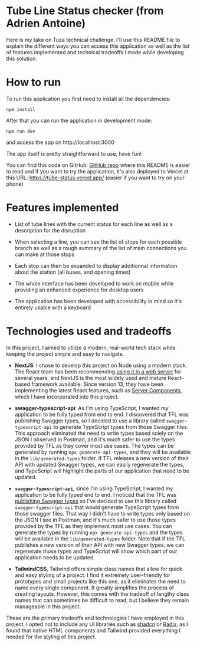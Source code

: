 # Tube Line Status checker (from Adrien Antoine)

Here is my take on Tuza technical challenge. I'll use this README file to explain the different ways you can access this application as well as the list of features implemented and technical tradeoffs I made while developing this solution.

# How to run

To run this application you first need to install all the dependencies:
```
npm install
```
After that you can run the application in development mode:
```
npm run dev
```
and access the app on http://localhost:3000

The app itself is pretty straightforward to use, have fun!

You can find this code on GitHub: [GitHub repo](https://github.com/adriantoine/tube-line-status) where this README is easier to read
and if you want to try the application, it's also deployed to Vercel at this URL: https://tube-status.vercel.app/ (easier if you want to try on your phone)

# Features implemented

- List of tube lines with the current status for each line as well as a description for the disruption
- When selecting a line, you can see the list of stops for each possible branch as well as a rough summary of the list of main connections you can make at those stops
- Each stop can then be expanded to display additionnal information about the station (all buses, and opening times)

- The whole interface has been developed to work on mobile while providing an enhanced experience for desktop users
- The application has been developed with accessibility in mind so it's entirely usable with a keyboard

# Technologies used and tradeoffs

In this project, I aimed to utilize a modern, real-world tech stack while keeping the project simple and easy to navigate.

- **NextJS**: I chose to develop this project on Node using a modern stack. The React team has been recommending [using it in a web server](https://react.dev/learn/start-a-new-react-project#nextjs-pages-router) for several years, and NextJS is the most widely used and mature React-based framework available. Since version 13, they have been implementing the latest React features, such as [Server Components](https://vercel.com/blog/understanding-react-server-components), which I have incorporated into this project.

- **swagger-typescript-api**: As I'm using TypeScript, I wanted my application to be fully typed from end to end. I discovered that TFL was publishing Swagger types, so I decided to use a library called `swagger-typescript-api` to generate TypeScript types from those Swagger files. This approach eliminated the need to write types based solely on the JSON I observed in Postman, and it's much safer to use the types provided by TFL as they cover most use cases. The types can be generated by running `npx generate-api-types`, and they will be available in the `lib/generated-types` folder. If TFL releases a new version of their API with updated Swagger types, we can easily regenerate the types, and TypeScript will highlight the parts of our application that need to be updated.

- **`swagger-typescript-api`**, since I'm using TypeScript, I wanted my application to be fully typed end to end. I noticed that the TFL was [publishing Swagger types](https://api.tfl.gov.uk/swagger/ui/index.html) so I've decided to use this library called `swagger-typescript-api` that would generate TypeScript types from those swagger files. That way I didn't have to write types only based on the JSON I see in Postman, and it's much safer to use those types provided by the TFL as they implement most use cases. You can generate the types by running `npx generate-api-types` and the types will be available in the `lib/generated-types` folder. Note that if the TFL publishes a new version of their API with new Swagger types, we can regenerate those types and TypeScript will show which part of our application needs to be updated.

- **TailwindCSS**, Tailwind offers simple class names that allow for quick and easy styling of a project. I find it extremely user-friendly for prototypes and small projects like this one, as it eliminates the need to name every single component. It greatly simplifies the process of creating layouts. However, this comes with the tradeoff of lengthy class names that can sometimes be difficult to read, but I believe they remain manageable in this project.

These are the primary tradeoffs and technologies I have employed in this project. I opted not to include any UI libraries such as [shadcn](https://ui.shadcn.com) or [Radix](https://www.radix-ui.com), as I found that native HTML components and Tailwind provided everything I needed for the styling of this project.
